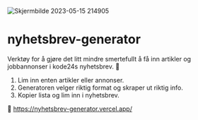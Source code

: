 ![Skjermbilde 2023-05-15 214905](https://github.com/tantepose/nyhetsbrev-generator-sveltekit/assets/30694360/95ca4d45-ab04-4d97-8b3c-efbde76b7f87)

# nyhetsbrev-generator

Verktøy for å gjøre det litt mindre smertefullt å få inn artikler og jobbannonser i kode24s nyhetsbrev. 🤞

1. Lim inn enten artikler eller annonser. 
2. Generatoren velger riktig format og skraper ut riktig info.
3. Kopier lista og lim inn i nyhetsbrev. 

🔗 https://nyhetsbrev-generator.vercel.app/

